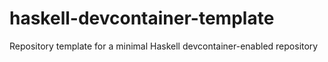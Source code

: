 # haskell-devcontainer-template
Repository template for a minimal Haskell devcontainer-enabled repository
